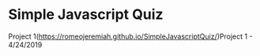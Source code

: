 # Simple Javascript Quiz


Project 1(https://romeojeremiah.github.io/SimpleJavascriptQuiz/)Project 1 - 4/24/2019
